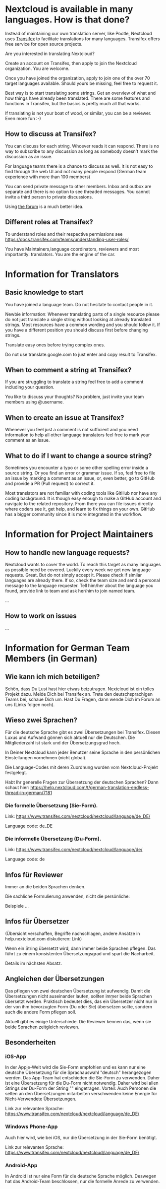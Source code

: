 # Nextcloud is available in many languages. How is that done?
Instead of maintaining our own translation server, like Pootle, Nextcloud uses [Transifex](https://www.transifex.com/nextcloud/nextcloud/dashboard/) to facilitate translations for many languages.
Transifex offers free service for open source projects.

Are you interested in translating Nextcloud?

Create an account on Transifex, then apply to join the Nextcloud organization. You are welcome.

Once you have joined the organization, apply to join one of the over 70 target languages available. Should yours be missing, feel free to request it.

Best way is to start translating some strings. Get an overview of what and how things have already been translated.
There are some features and functions in Transifex, but the basics is pretty much all that works.

If translating is not your boat of wood, or similar, you can be a reviewer. Even more fun :-)

## How to discuss at Transifex?

You can discuss for each string. Whoever reads it can respond. There is no way to subscribe to any discussion as long as somebody doesn't mark the discussion as an issue.

For language teams there is a chance to discuss as well. It is not easy to find through the web UI and not many people respond (German team experience with more than 100 members)

You can send private message to other members. Inbox and outbox are separate and there is no option to see threaded messages. You cannot invite a third person to private discussions.

Using [the forum](https://help.nextcloud.com/) is a much better idea.

## Different roles at Transifex?

To understand roles and their respective permissions see https://docs.transifex.com/teams/understanding-user-roles/

You have Maintainers,language coordinators, reviewers and most importantly: translators. You are the engine of the car.

# Information for Translators
## Basic knowledge to start
You have joined a language team. Do not hesitate to contact people in it.

Newbie information: Whenever translating parts of a single resource please do not just translate a single string without looking at already translated strings. Most resources have a common wording and you should follow it. If you have a different position you should discuss first before changing strings.

Translate easy ones before trying complex ones.

Do not use translate.google.com to just enter and copy result to Transifex.

## When to comment a string at Transifex?

If you are struggling to translate a string feel free to add a comment including your question.

You like to discuss your thoughts? No problem, just invite your team members using @username.

## When to create an issue at Transifex?

Whenever you feel just a comment is not sufficient and you need information to help all other language translators feel free to mark your comment as an issue.

## What to do if I want to change a source string?

Sometimes you encounter a typo or some other spelling error inside a source string. Or you find an error or grammar issue. If so, feel free to file an issue by marking a comment as an issue, or, even better, go to GitHub and provide a PR (Pull request) to correct it.

Most translators are not familiar with coding tools like GitHub nor have any coding background. It is though easy enough to make a GitHub account and navigate to the related repository. From there you can file issues directly where coders see it, get help, and learn to fix things on your own. GitHub has a bigger community since it is more integrated in the workflow.

# Information for Project Maintainers
## How to handle new language requests?

Nextcloud wants to cover the world. To reach this target as many languages as possible need be covered.
Luckily every week we get new language requests. Great. But do not simply accept it. 
Please check if similar languages are already there. If so, check the team size and send a personal message to the language requester. Tell him/her about the language you found, provide link to team and ask her/him to join named team.

...


## How to work on issues


...

# Information for German Team Members (in German)

## Wie kann ich mich beteiligen?
Schön, dass Du Lust hast hier etwas beizutragen. Nextcloud ist ein tolles Projekt dazu. 
Melde Dich bei Transifex an. Trete den deutschsprachigen Teams bei, schaue Dich um. Hast Du Fragen, dann wende Dich im Forum an uns (Links folgen noch).

## Wieso zwei Sprachen?
Für die deutsche Sprache gibt es zwei Übersetzungen bei Transifex. Diesen Luxus und Aufwand gönnen sich aktuell nur die Deutschen. Die Mitgliederzahl ist stark und der Übersetzungsgrad hoch.

In Deiner Nextcloud kann jeder Benutzer seine Sprache in den persönlichen Einstellungen vornehmen (nicht global).

Die Language-Codes mit deren Zuordnung wurden vom Nextcloud-Projekt festgelegt.

Habt Ihr generelle Fragen zur Übersetzung der deutschen Sprachen? Dann schaut hier:
 https://help.nextcloud.com/t/german-translation-endless-thread-in-german/7181

### Die formelle Übersetzung (Sie-Form).

Link: https://www.transifex.com/nextcloud/nextcloud/language/de_DE/

Language code: de_DE

### Die informelle Übersetzung (Du-Form).

Link: https://www.transifex.com/nextcloud/nextcloud/language/de/

Language code: de

## Infos für Reviewer
Immer an die beiden Sprachen denken.

Die sachliche Formulierung anwenden, nicht die persönliche:

Beispiele ...


## Infos für Übersetzer

(Übersicht verschaffen, Begriffe nachschlagen, andere Ansätze in help.nextcloud.com diskutieren: Link)


Wenn ein String übersetzt wird, dann immer beide Sprachen pflegen. Das führt zu einem konsistenten Übersetzungsgrad und spart die Nacharbeit.

Details im nächsten Absatz.

## Angleichen der Übersetzungen
Das pflegen von zwei deutschen Übersetzung ist aufwendig. Damit die Übersetzungen nicht auseinander laufen, sollten immer beide Sprachen übersetzt werden. Praktisch bedeutet dies, das ein Übersetzer nicht nur in der von ihm bevorzugten Form (Du oder Sie) übersetzen sollte, sondern auch die andere Form pflegen soll.

Aktuell gibt es einige Unterschiede. Die Reviewer kennen das, wenn sie beide Sprachen zeitgleich reviewen.

## Besonderheiten
### iOS-App
In der Apple-Welt wird die Sie-Form empfohlen und es kann nur eine deutsche Übersetzung für die Sprachauswahl "deutsch" herangezogen werden. Das App-Team hat entschieden die Sie-Form zu verwenden. Daher ist eine Übersetzung für die Du-Form nicht notwendig. Daher wird bei allen Strings der Du-Form der String "" eingetragen. Vorteil: Auch Personen die selten an den Übersetzungen mitarbeiten verschwenden keine Energie für Nicht-Verwendete Übersetzungen.

Link zur relevanten Sprache: https://www.transifex.com/nextcloud/nextcloud/language/de_DE/

### Windows Phone-App
Auch hier wird, wie bei iOS, nur die Übersetzung in der Sie-Form benötigt. 

Link zur relevanten Sprache: https://www.transifex.com/nextcloud/nextcloud/language/de_DE/

### Android-App
In Android ist nur eine Form für die deutsche Sprache möglich. Deswegen hat das Android-Team beschlossen, nur die formelle Anrede zu verwenden.